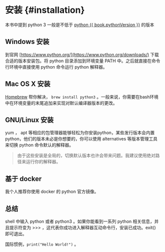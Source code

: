 # 安装 {#installation}

本书中提到 python 3 一般是不低于 [python {{ book.pythonVersion }}](https://www.python.org/downloads/) 的版本

## Windows 安装

到官网 [https://www.python.org/](https://www.python.org/downloads/) 下载合适的版本安装包。将 python 目录添加到环境变量 PATH 中。之后就直接在命令行环境中直接使用 python 命令运行 python 解释器。

## Mac OS X 安装

[Homebrew](http://brew.sh) 帮你解决， `brew install python3` 。一般来说，你需要在bash环境中在环境变量的末尾追加来实现对默认编译器版本的更改。

## GNU/Linux 安装

yum ， apt 等相应的包管理器能够轻松为你安装python，某些发行版本会内置 python，他们的版本未必是你想要的，你可以使用 alternatives 等版本管理工具来切换 python 命令默认的解释器。

> 由于这些安装是全局的，切换默认版本也许会带来问题。我建议使用绝对路径来运行你的解释器。

## 基于 docker

我个人推荐你使用 docker 的 python 官方镜像。

## 总结

shell 中输入 python 或者 python3 。如果你能看到一系列 python 相关信息，并且提示符变为 >>> ，这代表你成功进入解释器互动命令行，安装已成功。exit() 即可退出。

国际惯例，`print("Hello World!")` 。
